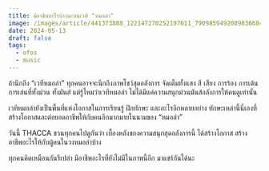 ```yaml
---
title: มีอาชีพอะไรบ้างนะบนเวที "หมอลำ"
image: /images/article/441373888_122147270252197611_7909859492089836684_n-1-.jpg
date: 2024-05-13
draft: false
tags:
  - ofos
  - music
---
```

ถ้านึกถึง “เวทีหมอลำ” ทุกคนอาจจะนึกถึงภาพโชว์สุดอลังการ จัดเต็มทั้งแสง สี เสียง การร้อง การเต้น การเล่นที่ทั้งม่วน ทั้งมันส์ แต่รู้ไหมว่าเวทีหมอลำ ไม่ได้มีแค่ความสนุกม่วนมันส์อลังการให้คนดูเท่านั้น

เวทีหมอลำยังเป็นพื้นที่แห่งโอกาสในการเรียนรู้ ฝึกทักษะ และอะไรอีกหลายอย่าง ทักษะเหล่านี้นี่เองที่สร้างโอกาสและต่อยอดอาชีพให้กับคนอีกมากมายในนามของ “หมอลำ”

วันนี้ THACCA ชวนทุกคนไปดูกันว่า เบื้องหลังของความสนุกสุดอลังการนี้ ได้สร้างโอกาส สร้างอาชีพอะไรให้กับผู้คนในวงหมอลำบ้าง

ทุกคนคิดเหมือนกันรึเปล่า มีอาชีพอะไรที่ยังไม่มีในภาพนี้อีก มาแชร์กันได้นะ
